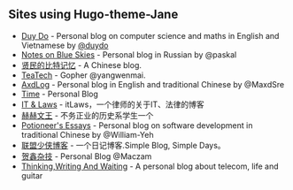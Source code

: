 ## Sites using Hugo-theme-Jane
- [Duy Do](http://duydo.me) - Personal blog on computer science and maths in English and Vietnamese by [@duydo](https://github.com/duydo)
- [Notes on Blue Skies](https://terrty.net) - Personal blog in Russian by @paskal
- [贤民的比特记忆](http://www.xianmin.org/) - A Chinese blog.
- [TeaTech](https://maiyang.me/) - Gopher @yangwenmai.
- [AxdLog](https://axdlog.com) - Personal blog in English and traditional Chinese by @MaxdSre
- [Time](https://ifttl.com/) - Personal Blog
- [IT & Laws](https://itlaws.cn/) - itLaws，一个律师的关于IT、法律的博客
- [赫赫文王](https://kqh.ac/) - 不务正业的历史系学生一个
- [Potioneer's Essays](https://william-yeh.net/) - Personal blog on software development in traditional Chinese by @William-Yeh
- [联盟少侠博客](https://shaoxia.xyz/) - 一个日记博客.Simple Blog, Simple Days。
- [贺鑫杂技](https://www.hexin.me/) -  Personal Blog @Maczam
- [Thinking,Writing And Waiting](https://blog.fallleaf.net) - A personal blog about telecom, life and guitar
